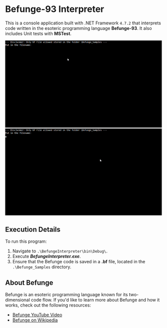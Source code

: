 # Befunge-93 Interpreter

This is a console application built with .NET Framework `4.7.2` that interprets code written in the esoteric programming language **Befunge-93**. It also includes Unit tests with **MSTest**.

![Hello World Example](./Gifs/hello_world.gif)  
![Less or More Example](./Gifs/less_or_more.gif)

## Execution Details

To run this program:

1. Navigate to `.\BefungeInterpreter\bin\Debug\`.
2. Execute **_BefungeInterpreter.exe_**.
3. Ensure that the Befunge code is saved in a **.bf** file, located in the `.\Befunge_Samples` directory.

## About Befunge

Befunge is an esoteric programming language known for its two-dimensional code flow. If you'd like to learn more about Befunge and how it works, check out the following resources:

- [Befunge YouTube Video](https://www.youtube.com/watch?v=hMR70JeZ4Zc&t=27s&ab_channel=Truttle1)
- [Befunge on Wikipedia](https://de.wikipedia.org/wiki/Befunge)
